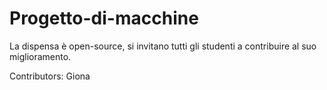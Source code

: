 # Progetto-di-macchine

La dispensa è open-source, si invitano tutti gli studenti a contribuire al suo miglioramento.

Contributors:
Giona

